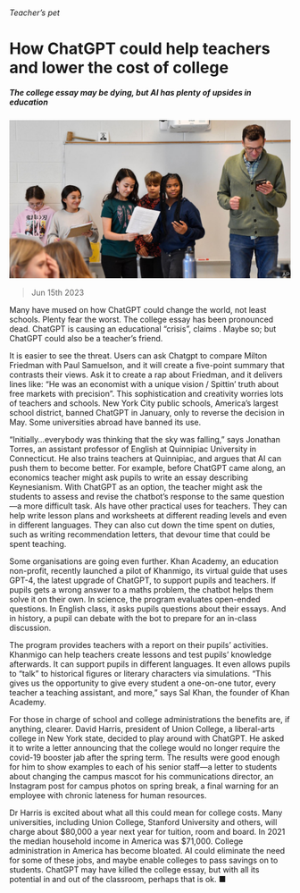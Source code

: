 ###### Teacher’s pet

# How ChatGPT could help teachers and lower the cost of college 

##### The college essay may be dying, but AI has plenty of upsides in education 

![image](images/20230617_USP503.jpg) 

> Jun 15th 2023 

Many have mused on how ChatGPT could change the world, not least schools. Plenty fear the worst. The college essay has been pronounced dead. ChatGPT is causing an educational “crisis”, claims . Maybe so; but ChatGPT could also be a teacher’s friend.

It is easier to see the threat. Users can ask Chatgpt to compare Milton Friedman with Paul Samuelson, and it will create a five-point summary that contrasts their views. Ask it to create a rap about Friedman, and it delivers lines like: “He was an economist with a unique vision / Spittin’ truth about free markets with precision”. This sophistication and creativity worries lots of teachers and schools. New York City public schools, America’s largest school district, banned ChatGPT in January, only to reverse the decision in May. Some universities abroad have banned its use.

“Initially…everybody was thinking that the sky was falling,” says Jonathan Torres, an assistant professor of English at Quinnipiac University in Connecticut. He also trains teachers at Quinnipiac, and argues that AI can push them to become better. For example, before ChatGPT came along, an economics teacher might ask pupils to write an essay describing Keynesianism. With ChatGPT as an option, the teacher might ask the students to assess and revise the chatbot’s response to the same question—a more difficult task. AIs have other practical uses for teachers. They can help write lesson plans and worksheets at different reading levels and even in different languages. They can also cut down the time spent on duties, such as writing recommendation letters, that devour time that could be spent teaching.

Some organisations are going even further. Khan Academy, an education non-profit, recently launched a pilot of Khanmigo, its virtual guide that uses GPT-4, the latest upgrade of ChatGPT, to support pupils and teachers. If pupils gets a wrong answer to a maths problem, the chatbot helps them solve it on their own. In science, the program evaluates open-ended questions. In English class, it asks pupils questions about their essays. And in history, a pupil can debate with the bot to prepare for an in-class discussion.

The program provides teachers with a report on their pupils’ activities. Khanmigo can help teachers create lessons and test pupils’ knowledge afterwards. It can support pupils in different languages. It even allows pupils to “talk” to historical figures or literary characters via simulations. “This gives us the opportunity to give every student a one-on-one tutor, every teacher a teaching assistant, and more,” says Sal Khan, the founder of Khan Academy.

For those in charge of school and college administrations the benefits are, if anything, clearer. David Harris, president of Union College, a liberal-arts college in New York state, decided to play around with ChatGPT. He asked it to write a letter announcing that the college would no longer require the covid-19 booster jab after the spring term. The results were good enough for him to show examples to each of his senior staff—a letter to students about changing the campus mascot for his communications director, an Instagram post for campus photos on spring break, a final warning for an employee with chronic lateness for human resources.

Dr Harris is excited about what all this could mean for college costs. Many universities, including Union College, Stanford University and others, will charge about $80,000 a year next year for tuition, room and board. In 2021 the median household income in America was $71,000. College administration in America has become bloated. AI could eliminate the need for some of these jobs, and maybe enable colleges to pass savings on to students. ChatGPT may have killed the college essay, but with all its potential in and out of the classroom, perhaps that is ok. ■


